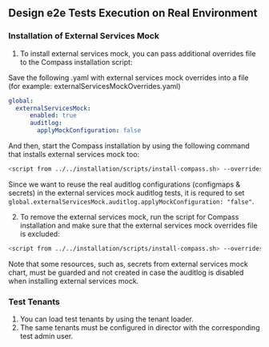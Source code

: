 ## Design e2e Tests Execution on Real Environment

### Installation of External Services Mock

1. To install external services mock, you can pass additional overrides file to the Compass installation script:

Save the following .yaml with external services mock overrides into a file (for example: externalServicesMockOverrides.yaml)
```yaml
global:
  externalServicesMock:
      enabled: true
      auditlog:
        applyMockConfiguration: false
```

And then, start the Compass installation by using the following command that installs external services mock too:

```bash
<script from ../../installation/scripts/install-compass.sh> --overrides-file <pass all override files used for initial Compass installation> --overrides-file <file from above step - e.g. externalServicesMockOverrides.yaml> --timeout <e.g: 30m0s>
```

Since we want to reuse the real auditlog configurations (configmaps & secrets) in the external services mock auditlog tests, it is requred to set  `global.externalServicesMock.auditlog.applyMockConfiguration: "false"`.  

2. To remove the external services mock, run the script for Compass installation and make sure that the external services mock overrides file is excluded:

```bash
<script from ../../installation/scripts/install-compass.sh> --overrides-file <pass all override files used for initial Compass installation> --timeout <e.g: 30m0s>
```

Note that some resources, such as, secrets from external services mock chart, must be guarded and not created in case the auditlog is disabled when installing external services mock.

### Test Tenants
1. You can load test tenants by using the tenant loader.
2. The same tenants must be configured in director with the corresponding test admin user.
